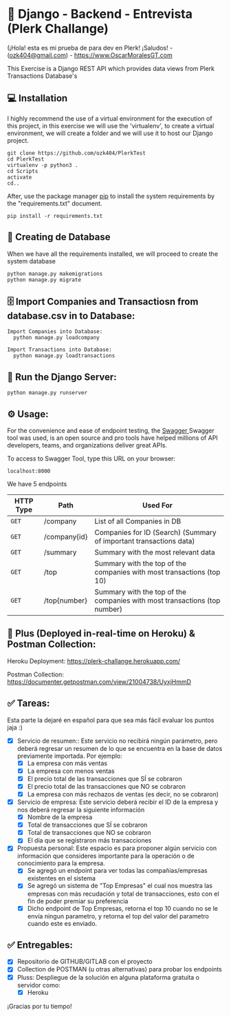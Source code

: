 # 🐍 Django - Backend - Entrevista (Plerk Challange)
(¡Hola! esta es mi prueba de para dev en Plerk! ¡Saludos! - (ozk404@gmail.com) - https://www.OscarMoralesGT.com

This Exercise is a Django REST API which provides data views from Plerk Transactions Database's

## 💻 Installation

I highly recommend the use of a virtual environment for the execution of this project, in this exercise we will use the 'virtualenv', to create a virtual environment, we will create a folder and we will use it to host our Django project.

```
git clone https://github.com/ozk404/PlerkTest
cd PlerkTest
virtualenv -p python3 .
cd Scripts
activate
cd..
```

After, use the package manager [pip](https://pip.pypa.io/en/stable/) to install the system requirements by the "requirements.txt" document.

```
pip install -r requirements.txt
```

## 💾 Creating de Database
When we have all the requirements installed, we will proceed to create the system database
```
python manage.py makemigrations
python manage.py migrate
```

## 🗄️ Import Companies and Transactiosn from database.csv in to Database:

```
Import Companies into Database:
  python manage.py loadcompany
  
Import Transactions into Database:
  python manage.py loadtransactions
```


## 🚀 Run the Django Server:

```
python manage.py runserver
```


## ⚙️ Usage:
For the convenience and ease of endpoint testing, the [Swagger ](https://swagger.io/)Swagger tool was used, is an open source and pro tools have helped millions of API developers, teams, and organizations deliver great APIs.

To access to Swagger Tool, type this URL on your browser:
```
localhost:8000
```

We have 5 endpoints 

| HTTP Type | Path | Used For |
| --- | --- | --- |
| `GET` | /company | List of all Companies in DB |
| `GET` | /company{id} | Companies for ID (Search) (Summary of important transactions data) |
| `GET` | /summary | Summary with the most relevant data |
| `GET` | /top | Summary with the top of the companies with most transactions (top 10) |
| `GET` | /top{number} | Summary with the top of the companies with most transactions (top number) |

## 💯 Plus (Deployed in-real-time on Heroku) & Postman Collection:
Heroku Deployment:
https://plerk-challange.herokuapp.com/

Postman Collection:
https://documenter.getpostman.com/view/21004738/UyxjHmmD

## ✅ Tareas:
Esta parte la dejaré en español para que sea más fácil evaluar los puntos jaja :)

- [x] Servicio de resumen:: Este servicio no recibirá ningún parámetro, pero deberá regresar un resumen de lo que se encuentra en la base de datos previamente importada. Por ejemplo:
  - [x] La empresa con más ventas
  - [x] La empresa con menos ventas
  - [x] El precio total de las transacciones que SÍ se cobraron
  - [x] El precio total de las transacciones que NO se cobraron
  - [x] La empresa con más rechazos de ventas (es decir, no se cobraron)

- [x] Servicio de empresa: Este servicio deberá recibir el ID de la empresa y nos deberá regresar la siguiente información
  - [x] Nombre de la empresa
  - [x] Total de transacciones que SÍ se cobraron
  - [x] Total de transacciones que NO se cobraron
  - [x] El día que se registraron más transacciones

- [x] Propuesta personal: Este espacio es para proponer algún servicio con información que consideres importante para la operación o de conocimiento para la empresa.
  - [x] Se agregó un endpoint para ver todas las compañias/empresas existentes en el sistema
  - [x] Se agregó un sistema de "Top Empresas" el cual nos muestra las empresas con más recudación y total de transacciones, esto con el fin de poder premiar su preferencia
  - [x] Dicho endpoint de Top Empresas, retorna el top 10 cuando no se le envía ningun parametro, y retorna el top del valor del parametro cuando este es enviado. 

## ✅ Entregables:

- [x] Repositorio de GITHUB/GITLAB con el proyecto
- [x] Collection de POSTMAN (u otras alternativas)  para probar los endpoints
- [x] Pluss: Despliegue de la solución en alguna plataforma gratuita o servidor como:
    - [x] Heroku

¡Gracias por tu tiempo!
    
